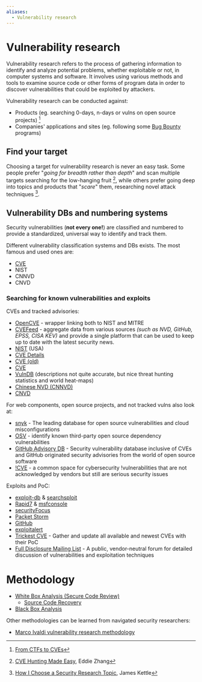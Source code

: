 ```yaml
---
aliases:
  - Vulnerability research
---
```

# Vulnerability research 

Vulnerability research refers to the process of gathering information to identify and analyze potential problems, whether exploitable or not, in computer systems and software. It involves using various methods and tools to examine source code or other forms of program data in order to discover vulnerabilities that could be exploited by attackers.

Vulnerability research can be conducted against:
- Products (eg. searching 0-days, n-days or vulns on open source projects) [^ctfstocve]
- Companies' applications and sites (eg. following some [Bug Bounty](Bug%20Bounty.md) programs)

[^CTFstoCVE]: [From CTFs to CVEs](../../Readwise/Articles/Arch%20Cloud%20Labs%20-%205%20Years%20of%20InfoSec%20Focused%20Homelabbing.md#From%20CTFs%20to%20CVEs)
## Find your target

Choosing a target for vulnerability research is never an easy task. Some people prefer "*going for breadth rather than depth*" and scan multiple targets searching for the low-hanging fruit [^cve-hinting-made-easy], while others prefer going deep into topics and products that "*scare*" them, researching novel attack techniques [^how-james-kettle-chooses-target].

[^cve-hinting-made-easy]: [CVE Hunting Made Easy](../../Readwise/Articles/Eddie%20Zhang,%20Aug%2027%20-%20CVE%20Hunting%20Made%20Easy.md), Eddie Zhang
[^how-james-kettle-chooses-target]: [How I Choose a Security Research Topic](../../Readwise/Articles/James%20Kettle%20-%20How%20I%20Choose%20a%20Security%20Research%20Topic.md), James Kettle

## Vulnerability DBs and numbering systems

Security vulnerabilities (**not every one!**) are classified and numbered to provide a standardized, universal way to identify and track them.

Different vulnerability classification systems and DBs exists. The most famous and used ones are:
- [CVE](CVE%20&%20CNA.md)
- NIST
- CNNVD
- CNVD

### Searching for known vulnerabilities and exploits

CVEs and tracked advisories:
- [OpenCVE](https://www.opencve.io/cve) - wrapper linking both to NIST and MITRE
- [CVEFeed](https://cvefeed.io/) - aggregate data from various sources _(such as NVD, GitHub, EPSS, CISA KEV)_ and provide a single platform that can be used to keep up to date with the latest security news.
- [NIST](https://nvd.nist.gov/vuln/search) (USA)
- [CVE Details](https://www.cvedetails.com/)
- [CVE (old)](https://cve.mitre.org/)
- [CVE](https://www.cve.org/)
- [VulnDB](https://vuldb.com/?search) (descriptions not quite accurate, but nice threat hunting statistics and world heat-maps)
- [Chinese NVD (CNNVD)](https://www.cnnvd.org.cn/home/childHome)
- [CNVD](https://zc.cnvd.org.cn/)

For web components, open source projects, and not tracked vulns also look at:
- [snyk](https://security.snyk.io/) - The leading database for open source vulnerabilities and cloud misconfigurations
- [OSV](https://osv.dev/list) - identify known third-party open source dependency vulnerabilities
- [GitHub Advisory DB](https://github.com/advisories) - Security vulnerability database inclusive of CVEs and GitHub originated security advisories from the world of open source software
- [!CVE](https://notcve.org/) - a common space for cybersecurity !vulnerabilities that are not acknowledged by vendors but still are serious security issues

Exploits and PoC:
- [exploit-db](https://www.exploit-db.com/) & [searchsploit](../Tools/searchsploit.md)
- [Rapid7](https://www.rapid7.com/db/) & [msfconsole](../Tools/msfconsole.md)
- [securityFocus](https://www.securityfocus.com/)
- [Packet Storm](https://packetstormsecurity.com/)
- [GitHub](https://github.com/)
- [exploitalert](https://www.exploitalert.com/)
- [Trickest CVE](https://github.com/trickest/cve) - Gather and update all available and newest CVEs with their PoC
- [Full Disclosure Mailing List](https://seclists.org/fulldisclosure/) - A public, vendor-neutral forum for detailed discussion of vulnerabilities and exploitation techniques

# Methodology
- [White Box Analysis (Secure Code Review)](../Services/HTTP%20&%20HTTPS.md#White%20Box%20Analysis%20(Secure%20Code%20Review))
	- [Source Code Recovery](../Services/HTTP%20&%20HTTPS.md#Source%20Code%20Recovery)
- [Black Box Analysis](../Services/HTTP%20&%20HTTPS.md#Black%20Box%20Analysis)

Other methodologies can be learned from navigated security researchers:
- [Marco Ivaldi vulnerability research methodology](../../Readwise/Articles/Marco%20Ivaldi%20-%20A%20Collection%20of%20Weggli%20Patterns%20for%20CC++%20Vulnerability%20Research.md#Vulnerability%20research%20methodology)
